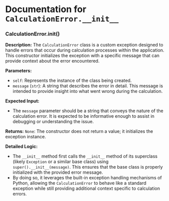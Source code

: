 # Documentation for `CalculationError.__init__`

### CalculationError.__init__()

**Description:**
The `CalculationError` class is a custom exception designed to handle errors that occur during calculation processes within the application. This constructor initializes the exception with a specific message that can provide context about the error encountered.

**Parameters:**
- `self`: Represents the instance of the class being created.
- `message` (`str`): A string that describes the error in detail. This message is intended to provide insight into what went wrong during the calculation.

**Expected Input:**
- The `message` parameter should be a string that conveys the nature of the calculation error. It is expected to be informative enough to assist in debugging or understanding the issue.

**Returns:**
`None`: The constructor does not return a value; it initializes the exception instance.

**Detailed Logic:**
- The `__init__` method first calls the `__init__` method of its superclass (likely `Exception` or a similar base class) using `super().__init__(message)`. This ensures that the base class is properly initialized with the provided error message.
- By doing so, it leverages the built-in exception handling mechanisms of Python, allowing the `CalculationError` to behave like a standard exception while still providing additional context specific to calculation errors.